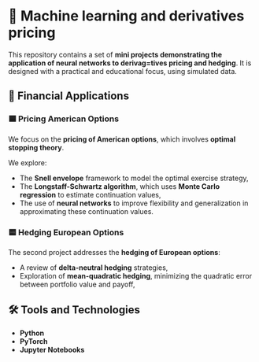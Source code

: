 # 📘  Machine learning and derivatives pricing

This repository contains a set of **mini projects demonstrating the application of neural networks to derivag=tives pricing and hedging**. It is designed with a practical and educational focus, using simulated data.


## 💼 Financial Applications

### 🟦 Pricing American Options

We focus on the **pricing of American options**, which involves **optimal stopping theory**.

We explore:
- The **Snell envelope** framework to model the optimal exercise strategy,
- The **Longstaff-Schwartz algorithm**, which uses **Monte Carlo regression** to estimate continuation values,
- The use of **neural networks** to improve flexibility and generalization in approximating these continuation values.

### 🟨 Hedging European Options

The second project addresses the **hedging of European options**:
- A review of **delta-neutral hedging** strategies,
- Exploration of **mean-quadratic hedging**, minimizing the quadratic error between portfolio value and payoff,


## 🛠️ Tools and Technologies

- **Python**
- **PyTorch**
- **Jupyter Notebooks**


